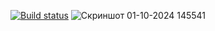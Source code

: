 [![Build status](https://ci.appveyor.com/api/projects/status/94ebifsvkb5h0p6k?svg=true)](https://ci.appveyor.com/project/ElzaRadikovna/patterns-myhw)
![Скриншот 01-10-2024 145541](https://github.com/user-attachments/assets/63d5f5b9-0002-4dfe-875a-b2072b8ff2e1)
